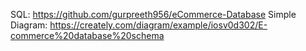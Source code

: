 SQL: https://github.com/gurpreeth956/eCommerce-Database
Simple Diagram: https://creately.com/diagram/example/iosv0d302/E-commerce%20database%20schema
